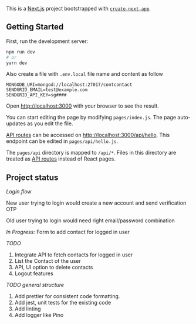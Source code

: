 This is a [Next.js](https://nextjs.org/) project bootstrapped with [`create-next-app`](https://github.com/vercel/next.js/tree/canary/packages/create-next-app).

## Getting Started

First, run the development server:

```bash
npm run dev
# or
yarn dev
```
Also create a file with `.env.local` file name and content as follow
```
​MONGODB_URI​=mongod://localhost:27017/contcontact
​SENDGRID_EMAIL​=test@example.com
​SENDGRID_API_KEY​=sg####
```

Open [http://localhost:3000](http://localhost:3000) with your browser to see the result.

You can start editing the page by modifying `pages/index.js`. The page auto-updates as you edit the file.

[API routes](https://nextjs.org/docs/api-routes/introduction) can be accessed on [http://localhost:3000/api/hello](http://localhost:3000/api/hello). This endpoint can be edited in `pages/api/hello.js`.

The `pages/api` directory is mapped to `/api/*`. Files in this directory are treated as [API routes](https://nextjs.org/docs/api-routes/introduction) instead of React pages.

## Project status

_Login flow_

New user trying to login would create a new account and send verification OTP

Old user trying to login would need right email/password combination

_In Progress:_
Form to add contact for logged in user

_TODO_

1. Integrate API to fetch contacts for logged in user
2. List the Contact of the user
3. API, UI option to delete contacts
4. Logout features

_TODO general structure_

1. Add prettier for consistent code formatting.
2. Add jest, unit tests for the existing code
3. Add linting
4. Add logger like Pino
